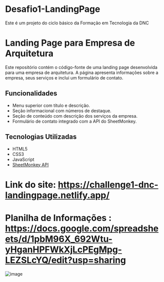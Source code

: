 # Desafio1-LandingPage
Este é um projeto do ciclo básico da Formação em Tecnologia da DNC

# Landing Page para Empresa de Arquitetura

Este repositório contém o código-fonte de uma landing page desenvolvida para uma empresa de arquitetura. 
A página apresenta informações sobre a empresa, seus serviços e inclui um formulário de contato.

## Funcionalidades

- Menu superior com título e descrição.
- Seção informacional com números de destaque.
- Seção de conteúdo com descrição dos serviços da empresa.
- Formulário de contato integrado com a API do SheetMonkey.

## Tecnologias Utilizadas

- HTML5
- CSS3
- JavaScript
- [SheetMonkey API](https://sheetmonkey.io/)

# Link do site: https://challenge1-dnc-landingpage.netlify.app/
# Planilha de Informações : https://docs.google.com/spreadsheets/d/1pbM96X_692Wtu-yHganHPFWkXjLcPEgMpg-LEZSLcYQ/edit?usp=sharing


![image](https://github.com/AnaRemedios/Desafio1-LandingPage/assets/169928633/641416cc-6de6-477b-b4ee-3b6871224edc)
